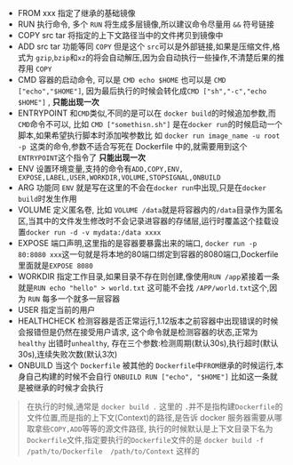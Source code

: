 
- FROM xxx          指定了继承的基础镜像
- RUN               执行命令, 多个 `RUN` 将生成多层镜像,所以建议命令尽量用 `&&` 符号链接
- COPY  src tar     将指定的上下文路径当中的文件拷贝到镜像中
- ADD   src tar     功能等同 `COPY` 但是这个 `src`可以是外部链接,如果是压缩文件,格式为 `gzip`,`bzip`和`xz`的将会自动解压,因为会自动执行一些操作,不清楚后果的推荐用 `COPY`
- CMD               容器的启动命令, 可以是 `CMD echo $HOME` 也可以是 `CMD ["echo","$HOME"]`, 因为最后执行的时候会转化成`CMD ["sh","-c","echo $HOME"]`   , **只能出现一次**
- ENTRYPOINT        和`CMD`类似,不同的是可以在 `docker build`的时候追加参数,而`CMD`命令不可以, 比如 `CMD ["somethisn.sh"]` 是在`docker run`的时候启动一个脚本,如果希望执行脚本时添加唉参数比 如 `docker run image_name -u root -p `这类的命令,参数不适合写死在 Dockerfile 中的,就需要用到这个`ENTRYPOINT`这个指令了 **只能出现一次**
- ENV               设置环境变量,支持的命令有`ADD,COPY,ENV, EXPOSE,LABEL,USER,WORKDIR,VOLUME,STOPSIGNAL,ONBUILD`
- ARG               功能同 `ENV` 就是写在这里的不会在`docker run`中出现,只是在`docker build`时发生作用
- VOLUME            定义匿名卷, 比如 `VOLUME /data`就是将容器内的`/data`目录作为匿名区,当其中的文件发生修改时不会记录进容器的存储层,运行时覆盖这个挂载设置`docker run -d -v mydata:/data xxxx`
- EXPOSE            端口声明,这里指的是容器要暴露出来的端口, `docker run -p 80:8080 xxx`这一句就是将本地的80端口绑定到容器的8080端口,Dockerfile 里面就是`EXPOSE 8080`
- WORKDIR           指定工作目录,如果目录不存在则创建,像使用`RUN /app`紧接着一条就是`RUN echo "hello" > world.txt` 这可能不会找 `/APP/world.txt`这个,因为 `RUN` 每多一个就多一层容器
- USER              指定当前的用户
- HEALTHCHECK       检测容器是否正常运行,1.12版本之前容器中出现错误的时候会报错但是仍然在接受用户请求, 这个命令就是检测容器的状态,正常为`healthy` 出错时`unhealthy`, 存在三个参数:检测周期(默认30s),执行超时(默认30s),连续失败次数(默认3次)
- ONBUILD           当这个 `Dockerfile` 被其他的 `Dockerfile`中`FROM`继承的时候运行,本身自己构建的时候不会自行 `ONBUILD RUN ["echo", "$HOME"]` 比如这一条就是被继承的时候才会执行


> 在执行的时候,通常是 `docker build .` 这里的 `.`并不是指构建`Dockerfile`的文件位置,而是指的上下文(Context)的路径,是告诉 docker 服务器需要从哪取拿些`COPY,ADD`等等的源文件路径, 执行的时候默认是上下文目录下名为`Dockerfile`文件,指定要执行的`Dockerfile`文件的是 `docker build -f /path/to/Dockerfile  /path/to/Context` 这样的 